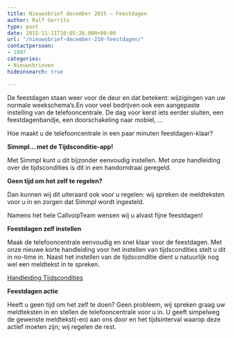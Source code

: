```yaml
---
title: Nieuwsbrief december 2015 – Feestdagen
author: Ralf Gerrits
type: post
date: 2015-11-11T10:05:26.000+00:00
url: "/nieuwsbrief-december-210-feestdagen/"
contactpersoon:
- 1997
categories:
- Nieuwsbrieven
hideinsearch: true

---
```

De feestdagen staan weer voor de deur en dat betekent: wijzigingen van uw normale weekschema&#8217;s.En voor veel bedrijven ook een aangepaste instelling van de telefooncentrale. De dag voor kerst iets eerder sluiten, een feestdagenbandje, een doorschakeling naar mobiel, &#8230;

Hoe maakt u de telefooncentrale in een paar minuten feestdagen-klaar?

<!--more-->

**Simmpl&#8230; met de Tijdsconditie-app!**

Met Simmpl kunt u dit bijzonder eenvoudig instellen. Met onze handleiding over de tijdscondities is dit in een handomdraai geregeld.

**Geen tijd om het zelf te regelen?**

Dan kunnen wij dit uiteraard ook voor u regelen: wij spreken de meldteksten voor u in en zorgen dat Simmpl wordt ingesteld.

Namens het hele CallvoipTeam wensen wij u alvast fijne feestdagen!

**Feestdagen zelf instellen**

Maak de telefooncentrale eenvoudig en snel klaar voor de feestdagen. Met onze nieuwe korte handleiding voor het instellen van tijdscondities stelt u dit in no-time in. Naast het instellen van de tijdsconditie dient u natuurlijk nog wel een meldtekst in te spreken.

<a class="button" href="https://www.simmpl.nl/downloads/Simmpl_handleiding_tijdscondities.pdf" target="_blank">Handleiding Tijdscondities</a>

**Feestdagen actie**

Heeft u geen tijd om het zelf te doen? Geen probleem, wij spreken graag uw meldteksten in en stellen de telefooncentrale voor u in. U geeft simpelweg de gewenste meldtekst(-en) aan ons door en het tijdsinterval waarop deze actief moeten zijn; wij regelen de rest.